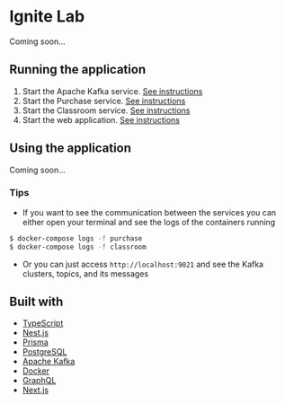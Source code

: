 # Ignite Lab

Coming soon...

## Running the application

1. Start the Apache Kafka service. [See instructions](./kafka/readme.md)
2. Start the Purchase service. [See instructions](./purchase/readme.md)
3. Start the Classroom service. [See instructions](./classroom/readme.md)
4. Start the web application. [See instructions](./web/readme.md)

## Using the application

Coming soon...

### Tips

- If you want to see the communication between the services you can either open your terminal and see the logs of the containers running

```bash
$ docker-compose logs -f purchase
$ docker-compose logs -f classroom
```

- Or you can just access `http://localhost:9021` and see the Kafka clusters, topics, and its messages

## Built with

- [TypeScript](https://www.typescriptlang.org/)
- [Nest.js](https://expressjs.com/)
- [Prisma](https://www.prisma.io/)
- [PostgreSQL](https://www.postgresql.org/)
- [Apache Kafka](https://kafka.apache.org/)
- [Docker](https://www.docker.com/)
- [GraphQL](https://graphql.org/)
- [Next.js](https://nextjs.org/)
